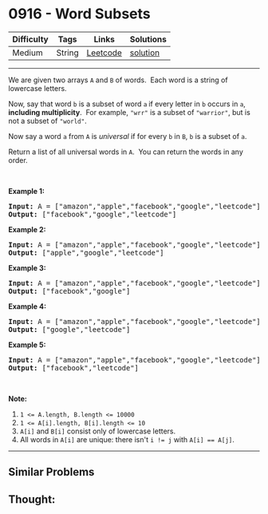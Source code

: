 # 0916 - Word Subsets

Difficulty  | Tags | Links | Solutions
----------- | ---- | ----- | -----
Medium | String | [Leetcode](https://leetcode.com/problems/word-subsets) | [solution](https://leetcode.com/problems/word-subsets/solution/)


-----------

<p>We are given two arrays <code>A</code> and <code>B</code> of words.&nbsp; Each word is a string of lowercase letters.</p>

<p>Now, say that&nbsp;word <code>b</code> is a subset of word <code>a</code><strong>&nbsp;</strong>if every letter in <code>b</code> occurs in <code>a</code>, <strong>including multiplicity</strong>.&nbsp; For example, <code>&quot;wrr&quot;</code> is a subset of <code>&quot;warrior&quot;</code>, but is not a subset of <code>&quot;world&quot;</code>.</p>

<p>Now say a word <code>a</code> from <code>A</code> is <em>universal</em> if for every <code>b</code> in <code>B</code>, <code>b</code>&nbsp;is a subset of <code>a</code>.&nbsp;</p>

<p>Return a list of all universal words in <code>A</code>.&nbsp; You can return the words in any order.</p>

<p>&nbsp;</p>

<ol>
</ol>

<div>
<p><strong>Example 1:</strong></p>

<pre>
<strong>Input: </strong>A = <span id="example-input-1-1">[&quot;amazon&quot;,&quot;apple&quot;,&quot;facebook&quot;,&quot;google&quot;,&quot;leetcode&quot;]</span>, B = <span id="example-input-1-2">[&quot;e&quot;,&quot;o&quot;]</span>
<strong>Output: </strong><span id="example-output-1">[&quot;facebook&quot;,&quot;google&quot;,&quot;leetcode&quot;]</span>
</pre>

<div>
<p><strong>Example 2:</strong></p>

<pre>
<strong>Input: </strong>A = <span id="example-input-2-1">[&quot;amazon&quot;,&quot;apple&quot;,&quot;facebook&quot;,&quot;google&quot;,&quot;leetcode&quot;]</span>, B = <span id="example-input-2-2">[&quot;l&quot;,&quot;e&quot;]</span>
<strong>Output: </strong><span id="example-output-2">[&quot;apple&quot;,&quot;google&quot;,&quot;leetcode&quot;]</span>
</pre>

<div>
<p><strong>Example 3:</strong></p>

<pre>
<strong>Input: </strong>A = <span id="example-input-3-1">[&quot;amazon&quot;,&quot;apple&quot;,&quot;facebook&quot;,&quot;google&quot;,&quot;leetcode&quot;]</span>, B = <span id="example-input-3-2">[&quot;e&quot;,&quot;oo&quot;]</span>
<strong>Output: </strong><span id="example-output-3">[&quot;facebook&quot;,&quot;google&quot;]</span>
</pre>

<div>
<p><strong>Example 4:</strong></p>

<pre>
<strong>Input: </strong>A = <span id="example-input-4-1">[&quot;amazon&quot;,&quot;apple&quot;,&quot;facebook&quot;,&quot;google&quot;,&quot;leetcode&quot;]</span>, B = <span id="example-input-4-2">[&quot;lo&quot;,&quot;eo&quot;]</span>
<strong>Output: </strong><span id="example-output-4">[&quot;google&quot;,&quot;leetcode&quot;]</span>
</pre>

<div>
<p><strong>Example 5:</strong></p>

<pre>
<strong>Input: </strong>A = <span id="example-input-5-1">[&quot;amazon&quot;,&quot;apple&quot;,&quot;facebook&quot;,&quot;google&quot;,&quot;leetcode&quot;]</span>, B = <span id="example-input-5-2">[&quot;ec&quot;,&quot;oc&quot;,&quot;ceo&quot;]</span>
<strong>Output: </strong><span id="example-output-5">[&quot;facebook&quot;,&quot;leetcode&quot;]</span>
</pre>

<p>&nbsp;</p>

<p><strong>Note:</strong></p>

<ol>
	<li><code>1 &lt;= A.length, B.length &lt;= 10000</code></li>
	<li><code>1 &lt;= A[i].length, B[i].length&nbsp;&lt;= 10</code></li>
	<li><code>A[i]</code> and <code>B[i]</code> consist only of lowercase letters.</li>
	<li>All words in <code>A[i]</code> are unique: there isn&#39;t <code>i != j</code> with <code>A[i] == A[j]</code>.</li>
</ol>
</div>
</div>
</div>
</div>
</div>


-----------


## Similar Problems




## Thought:
